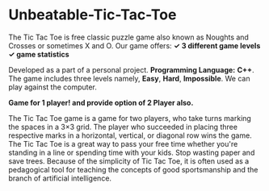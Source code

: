 # Unbeatable-Tic-Tac-Toe
The Tic Tac Toe is free classic puzzle game also known as Noughts and Crosses or sometimes X and O.
Our game offers:
**✓ 3 different game levels**
**✓ game statistics**

Developed as a part of a personal project. 
**Programming Language:** **C++**. 
The game includes three levels namely, **Easy**, **Hard**, **Impossible**. 
We can play against the computer.

**Game for 1 player! and provide option of 2 Player also.**

The Tic Tac Toe game is a game for two players, who take turns marking the spaces in a 3×3 grid. 
The player who succeeded in placing three respective marks in a horizontal, vertical, or diagonal row wins the game.
The Tic Tac Toe is a great way to pass your free time whether you're standing in a line or spending time with your kids.
Stop wasting paper and save trees. 
Because of the simplicity of Tic Tac Toe, it is often used as a pedagogical tool for teaching the concepts of good sportsmanship and the branch of artificial intelligence.
